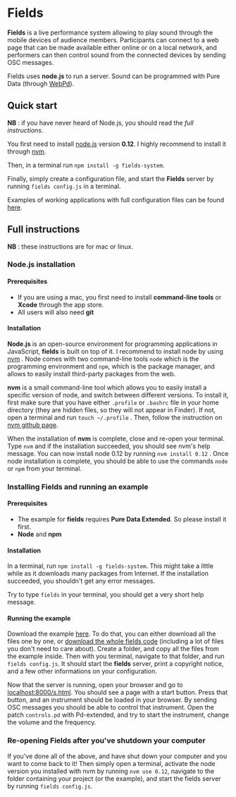 Fields
========

**Fields** is a live performance system allowing to play sound through the mobile devices of audience members. Participants can connect to a web page that can be made available either online or on a local network, and performers can then control sound from the connected devices by sending OSC messages.

Fields uses **node.js** to run a server. Sound can be programmed with Pure Data (through [WebPd](http://github.com/sebpiq/WebPd)).


Quick start
--------------

**NB** : if you have never heard of Node.js, you should read the *full instructions*.

You first need to install [node.js](https://nodejs.org/) version **0.12**. I highly recommend to install it through [nvm](https://github.com/creationix/nvm).

Then, in a terminal run `npm install -g fields-system`.

Finally, simply create a configuration file, and start the **Fields** server by running `fields config.js` in a terminal.

Examples of working applications with full configuration files can be found [here](http://github.com/sebpiq/fields/tree/master/examples).


Full instructions
--------------------

**NB** : these instructions are for mac or linux.

### Node.js installation

#### Prerequisites

- If you are using a mac, you first need to install **command-line tools** or **Xcode** through the app store.
- All users will also need **git**


#### Installation

**Node.js** is an open-source environment for programming applications in JavaScript, **fields** is built on top of it. I recommend to install node by using [nvm](https://github.com/creationix/nvm) . Node comes with two command-line tools `node` which is the programming environment and `npm`, which is the package manager, and allows to easily install third-party packages from the web.

**nvm** is a small command-line tool which allows you to easily install a specific version of node, and switch between different versions. To install it, first make sure that you have either `.profile` or `.bashrc` file in your home directory (they are hidden files, so they will not appear in Finder). If not, open a terminal and run `touch ~/.profile` . Then, follow the instruction on [nvm github page](https://github.com/creationix/nvm).

When the installation of **nvm** is complete, close and re-open your terminal. Type `nvm` and if the installation succeeded, you should see nvm's help message. You can now install node 0.12 by running `nvm install 0.12` . Once node installation is complete, you should be able to use the commands `node` or `npm` from your terminal.


### Installing Fields and running an example

#### Prerequisites

- The example for **fields** requires **Pure Data Extended**. So please install it first.
- **Node** and **npm**


#### Installation

In a terminal, run `npm install -g fields-system`. This might take a little while as it downloads many packages from Internet. If the installation succeeded, you shouldn't get any error messages.

Try to type `fields` in your terminal, you should get a very short help message.


#### Running the example

Download the example [here](https://github.com/sebpiq/fields/tree/master/examples/webpd-instrument). To do that, you can either download all the files one by one, or [download the whole fields code](https://github.com/sebpiq/fields/archive/master.zip) (including a lot of files you don't need to care about). Create a folder, and copy all the files from the example inside. Then with you terminal, navigate to that folder, and run `fields config.js`. It should start the **fields** server, print a copyright notice, and a few other informations on your configuration. 

Now that the server is running, open your browser and go to [localhost:8000/s.html](http://localhost:8000/s.html). You should see a page with a start button. Press that button, and an instrument should be loaded in your browser. By sending OSC messages you should be able to control that instrument. Open the patch `controls.pd` with Pd-extended, and try to start the instrument, change the volume and the frequency.


### Re-opening Fields after you've shutdown your computer

If you've done all of the above, and have shut down your computer and you want to come back to it! Then simply open a terminal, activate the node version you installed with nvm by running `nvm use 0.12`, navigate to the folder containing your project (or the example), and start the fields server by running `fields config.js`. 
